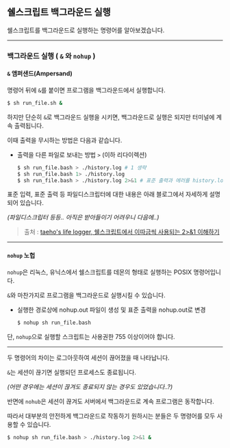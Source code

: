 ## 쉘스크립트 백그라운드 실행

쉘스크립트를 백그라운드로 실행하는 명령어를 알아보겠습니다.

---------------------

### 백그라운드 실행 ( `&` 와 `nohup` )

#### `&`  앰퍼샌드(Ampersand)

명령어 뒤에 `&`를 붙이면 프로그램을 백그라운드에서 실행합니다.

```bash
$ sh run_file.sh &
```

하지만 단순히 `&`로 백그라운드 실행을 시키면, 백그라운드로 실행은 되지만 터미널에 계속 출력됩니다.

이때 출력을 무시하는 방법은 다음과 같습니다.

- 출력을 다른 파일로 보내는 방법 `>` (이하 리다이렉션)
  ```bash
  $ sh run_file.bash > ./history.log # 1 생략
  $ sh run_file.bash 1> ./history.log
  $ sh run_file.bash > ./history.log 2>&1 # 표준 출력과 에러를 history.log에서 출력
  ```

표준 입력, 표준 출력 등 파일디스크립터에 대한 내용은 아래 블로그에서 자세하게 설명되어 있습니다. 
  
*(파일디스크립터 등등.. 아직은 받아들이기 어려우니 다음에..)*
  
  > 출처 : [taeho's life logger, 쉘스크립트에서 이따금씩 사용되는 2>&1 이해하기](https://blogger.pe.kr/369)

-------------------------

#### `nohup` 노헙

`nohup`은 리눅스, 유닉스에서 쉘스크립트를 데몬의 형태로 실행하는 POSIX 명령어입니다.

`&`와 마찬가지로 프로그램을 백그라운드로 실행시킬 수 있습니다.

- 실행한 경로상에 nohup.out 파일이 생성 및 표준 출력을 nohup.out로 변경
  ```bash
  $ nohup sh run_file.bash
  ```

단, `nohup`으로 실행할 스크립트는 사용권한 755 이상이어야 합니다.

--------------------------

두 명령어의 차이는 로그아웃하여 세션이 끊어졌을 때 나타납니다.

`&`는 세션이 끊기면 실행되던 프로세스도 종료됩니다. 

*(어떤 경우에는 세션이 끊겨도 종료되지 않는 경우도 있었습니다..?)*

반면에 `nohub`은 세션이 끊겨도 서버에서 백그라운드로 계속 프로그램은 동작합니다.

따라서 대부분의 안전하게 백그라운드로 작동하기 원하시는 분들은 두 명령어를 모두 사용할 수 있습니다.

  ```bash
  $ nohup sh run_file.bash > ./history.log 2>&1 &
  ```
